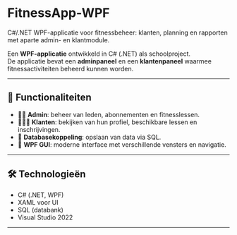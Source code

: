 # FitnessApp-WPF
C#/.NET WPF-applicatie voor fitnessbeheer: klanten, planning en rapporten met aparte admin- en klantmodule.

Een **WPF-applicatie** ontwikkeld in C# (.NET) als schoolproject.  
De applicatie bevat een **adminpaneel** en een **klantenpaneel** waarmee fitnessactiviteiten beheerd kunnen worden.  

---

## 📌 Functionaliteiten
- 👩‍💼 **Admin**: beheer van leden, abonnementen en fitnesslessen.  
- 🧑‍🤝‍🧑 **Klanten**: bekijken van hun profiel, beschikbare lessen en inschrijvingen.  
- 💾 **Databasekoppeling**: opslaan van data via SQL.  
- 🎨 **WPF GUI**: moderne interface met verschillende vensters en navigatie.  

---

## 🛠️ Technologieën
- C# (.NET, WPF)  
- XAML voor UI  
- SQL (databank)  
- Visual Studio 2022  

---
